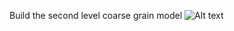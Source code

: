 Build the second level coarse grain model
![Alt text](https://github.com/wechyu88/SecondLevelCG.git/2.png)
